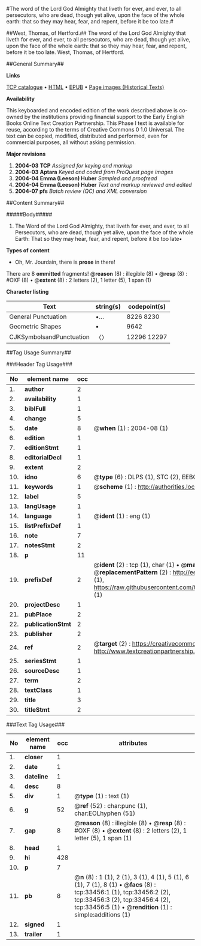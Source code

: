 #The word of the Lord God Almighty that liveth for ever, and ever, to all persecutors, who are dead, though yet alive, upon the face of the whole earth: that so they may hear, fear, and repent, before it be too late.#

##West, Thomas, of Hertford.##
The word of the Lord God Almighty that liveth for ever, and ever, to all persecutors, who are dead, though yet alive, upon the face of the whole earth: that so they may hear, fear, and repent, before it be too late.
West, Thomas, of Hertford.

##General Summary##

**Links**

[TCP catalogue](http://www.ota.ox.ac.uk/tcp/)  • 
[HTML](http://tei.it.ox.ac.uk/tcp/Texts-HTML/free/A65/A65481.html)  • 
[EPUB](http://tei.it.ox.ac.uk/tcp/Texts-EPUB/free/A65/A65481.epub) • 
[Page images (Historical Texts)](https://data.historicaltexts.jisc.ac.uk/view?pubId=eebo-99829021e&pageId=eebo-99829021e-33456-1)

**Availability**

This keyboarded and encoded edition of the
	       work described above is co-owned by the institutions
	       providing financial support to the Early English Books
	       Online Text Creation Partnership. This Phase I text is
	       available for reuse, according to the terms of Creative
	       Commons 0 1.0 Universal. The text can be copied,
	       modified, distributed and performed, even for
	       commercial purposes, all without asking permission.

**Major revisions**

1. __2004-03__ __TCP__ *Assigned for keying and markup*
1. __2004-03__ __Aptara__ *Keyed and coded from ProQuest page images*
1. __2004-04__ __Emma (Leeson) Huber__ *Sampled and proofread*
1. __2004-04__ __Emma (Leeson) Huber__ *Text and markup reviewed and edited*
1. __2004-07__ __pfs__ *Batch review (QC) and XML conversion*

##Content Summary##

#####Body#####

1. The Word of the Lord God Almighty, that liveth for ever,
and ever, to all Persecutors, who are dead, though yet
alive, upon the face of the whole Earth: That so they
may hear, fear, and repent, before it be too late▪

**Types of content**

  * Oh, Mr. Jourdain, there is **prose** in there!

There are 8 **ommitted** fragments! 
 @__reason__ (8) : illegible (8)  •  @__resp__ (8) : #OXF (8)  •  @__extent__ (8) : 2 letters (2), 1 letter (5), 1 span (1)

**Character listing**


|Text|string(s)|codepoint(s)|
|---|---|---|
|General Punctuation|•…|8226 8230|
|Geometric Shapes|▪|9642|
|CJKSymbolsandPunctuation|〈〉|12296 12297|

##Tag Usage Summary##

###Header Tag Usage###

|No|element name|occ|attributes|
|---|---|---|---|
|1.|__author__|2||
|2.|__availability__|1||
|3.|__biblFull__|1||
|4.|__change__|5||
|5.|__date__|8| @__when__ (1) : 2004-08 (1)|
|6.|__edition__|1||
|7.|__editionStmt__|1||
|8.|__editorialDecl__|1||
|9.|__extent__|2||
|10.|__idno__|6| @__type__ (6) : DLPS (1), STC (2), EEBO-CITATION (1), PROQUEST (1), VID (1)|
|11.|__keywords__|1| @__scheme__ (1) : http://authorities.loc.gov/ (1)|
|12.|__label__|5||
|13.|__langUsage__|1||
|14.|__language__|1| @__ident__ (1) : eng (1)|
|15.|__listPrefixDef__|1||
|16.|__note__|7||
|17.|__notesStmt__|2||
|18.|__p__|11||
|19.|__prefixDef__|2| @__ident__ (2) : tcp (1), char (1)  •  @__matchPattern__ (2) : ([0-9\-]+):([0-9IVX]+) (1), (.+) (1)  •  @__replacementPattern__ (2) : http://eebo.chadwyck.com/downloadtiff?vid=$1&page=$2 (1), https://raw.githubusercontent.com/textcreationpartnership/Texts/master/tcpchars.xml#$1 (1)|
|20.|__projectDesc__|1||
|21.|__pubPlace__|2||
|22.|__publicationStmt__|2||
|23.|__publisher__|2||
|24.|__ref__|2| @__target__ (2) : https://creativecommons.org/publicdomain/zero/1.0/ (1), http://www.textcreationpartnership.org/docs/. (1)|
|25.|__seriesStmt__|1||
|26.|__sourceDesc__|1||
|27.|__term__|2||
|28.|__textClass__|1||
|29.|__title__|3||
|30.|__titleStmt__|2||


###Text Tag Usage###

|No|element name|occ|attributes|
|---|---|---|---|
|1.|__closer__|1||
|2.|__date__|1||
|3.|__dateline__|1||
|4.|__desc__|8||
|5.|__div__|1| @__type__ (1) : text (1)|
|6.|__g__|52| @__ref__ (52) : char:punc (1), char:EOLhyphen (51)|
|7.|__gap__|8| @__reason__ (8) : illegible (8)  •  @__resp__ (8) : #OXF (8)  •  @__extent__ (8) : 2 letters (2), 1 letter (5), 1 span (1)|
|8.|__head__|1||
|9.|__hi__|428||
|10.|__p__|7||
|11.|__pb__|8| @__n__ (8) : 1 (1), 2 (1), 3 (1), 4 (1), 5 (1), 6 (1), 7 (1), 8 (1)  •  @__facs__ (8) : tcp:33456:1 (1), tcp:33456:2 (2), tcp:33456:3 (2), tcp:33456:4 (2), tcp:33456:5 (1)  •  @__rendition__ (1) : simple:additions (1)|
|12.|__signed__|1||
|13.|__trailer__|1||
